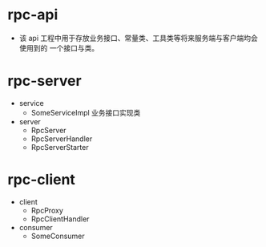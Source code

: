 # rpc-api
- 该 api 工程中用于存放业务接口、常量类、工具类等将来服务端与客户端均会使用到的 一个接口与类。

# rpc-server
- service
  - SomeServiceImpl 业务接口实现类
- server
  - RpcServer
  - RpcServerHandler
  - RpcServerStarter 
  
# rpc-client  
- client
  - RpcProxy
  - RpcClientHandler
- consumer
  - SomeConsumer  